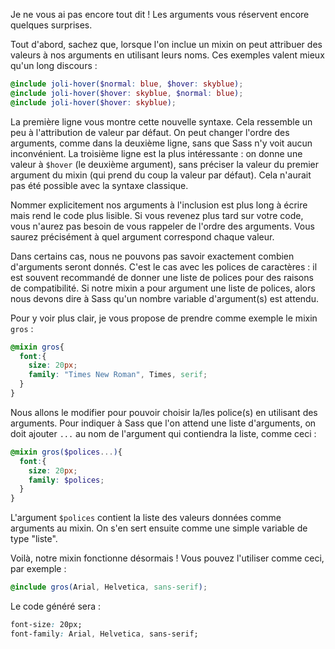 Je ne vous ai pas encore tout dit ! Les arguments vous réservent encore quelques surprises.

Tout d'abord, sachez que, lorsque l'on inclue un mixin on peut attribuer des valeurs à nos arguments en utilisant leurs noms. Ces exemples valent mieux qu'un long discours :

```scss
@include joli-hover($normal: blue, $hover: skyblue);
@include joli-hover($hover: skyblue, $normal: blue);
@include joli-hover($hover: skyblue);
```

La première ligne vous montre cette nouvelle syntaxe. Cela ressemble un peu à l'attribution de valeur par défaut. On peut changer l'ordre des arguments, comme dans la deuxième ligne, sans que Sass n'y voit aucun inconvénient. La troisième ligne est la plus intéressante : on donne une valeur à `$hover` (le deuxième argument), sans préciser la valeur du premier argument du mixin (qui prend du coup la valeur par défaut). Cela n'aurait pas été possible avec la syntaxe classique.

Nommer explicitement nos arguments à l'inclusion est plus long à écrire mais rend le code plus lisible. Si vous revenez plus tard sur votre code, vous n'aurez pas besoin de vous rappeler de l'ordre des arguments. Vous saurez précisément à quel argument correspond chaque valeur.

Dans certains cas, nous ne pouvons pas savoir exactement combien d'arguments seront donnés. C'est le cas avec les polices de caractères : il est souvent recommandé de donner une liste de polices pour des raisons de compatibilité. Si notre mixin a pour argument une liste de polices, alors nous devons dire à Sass qu'un nombre variable d'argument(s) est attendu.

Pour y voir plus clair, je vous propose de prendre comme exemple le mixin `gros` :

```scss
@mixin gros{
  font:{
    size: 20px;
    family: "Times New Roman", Times, serif;
  }
}
```

Nous allons le modifier pour pouvoir choisir la/les police(s) en utilisant des arguments. Pour indiquer à Sass que l'on attend une liste d'arguments, on doit ajouter `...` au nom de l'argument qui contiendra la liste, comme ceci :

```scss hl_lines="1 4"
@mixin gros($polices...){
  font:{
    size: 20px;
    family: $polices;
  }
}
```

L'argument `$polices` contient la liste des valeurs données comme arguments au mixin. On s'en sert ensuite comme une simple variable de type "liste".

Voilà, notre mixin fonctionne désormais ! Vous pouvez l'utiliser comme ceci, par exemple :

```scss
@include gros(Arial, Helvetica, sans-serif);
```
Le code généré sera :

```css
font-size: 20px;
font-family: Arial, Helvetica, sans-serif;
```